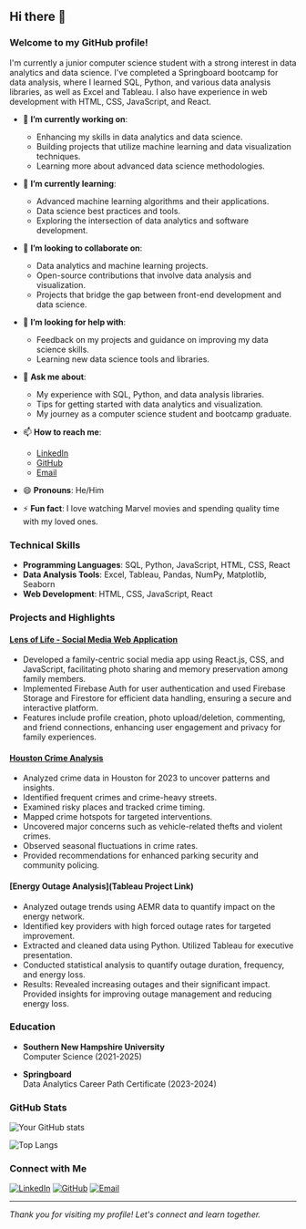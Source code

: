 ## Hi there 👋

### Welcome to my GitHub profile!

I'm currently a junior computer science student with a strong interest in data analytics and data science. I've completed a Springboard bootcamp for data analysis, where I learned SQL, Python, and various data analysis libraries, as well as Excel and Tableau. I also have experience in web development with HTML, CSS, JavaScript, and React.

- 🔭 **I’m currently working on**:
  - Enhancing my skills in data analytics and data science.
  - Building projects that utilize machine learning and data visualization techniques.
  - Learning more about advanced data science methodologies.

- 🌱 **I’m currently learning**:
  - Advanced machine learning algorithms and their applications.
  - Data science best practices and tools.
  - Exploring the intersection of data analytics and software development.

- 👯 **I’m looking to collaborate on**:
  - Data analytics and machine learning projects.
  - Open-source contributions that involve data analysis and visualization.
  - Projects that bridge the gap between front-end development and data science.

- 🤔 **I’m looking for help with**:
  - Feedback on my projects and guidance on improving my data science skills.
  - Learning new data science tools and libraries.

- 💬 **Ask me about**:
  - My experience with SQL, Python, and data analysis libraries.
  - Tips for getting started with data analytics and visualization.
  - My journey as a computer science student and bootcamp graduate.

- 📫 **How to reach me**:
  - [LinkedIn](https://www.linkedin.com/in/fernando-erazo00)
  - [GitHub](https://github.com/fje000x)
  - [Email](mailto:fernandojoseerazo@gmail.com)

- 😄 **Pronouns**: He/Him

- ⚡ **Fun fact**: I love watching Marvel movies and spending quality time with my loved ones.

### Technical Skills

- **Programming Languages**: SQL, Python, JavaScript, HTML, CSS, React
- **Data Analysis Tools**: Excel, Tableau, Pandas, NumPy, Matplotlib, Seaborn
- **Web Development**: HTML, CSS, JavaScript, React

### Projects and Highlights

#### [Lens of Life - Social Media Web Application](https://lens-of-life.com)
- Developed a family-centric social media app using React.js, CSS, and JavaScript, facilitating photo sharing and memory preservation among family members.
- Implemented Firebase Auth for user authentication and used Firebase Storage and Firestore for efficient data handling, ensuring a secure and interactive platform.
- Features include profile creation, photo upload/deletion, commenting, and friend connections, enhancing user engagement and privacy for family experiences.

#### [Houston Crime Analysis](https://nbviewer.HoustonCrimeAnalysis)
- Analyzed crime data in Houston for 2023 to uncover patterns and insights.
- Identified frequent crimes and crime-heavy streets.
- Examined risky places and tracked crime timing.
- Mapped crime hotspots for targeted interventions.
- Uncovered major concerns such as vehicle-related thefts and violent crimes.
- Observed seasonal fluctuations in crime rates.
- Provided recommendations for enhanced parking security and community policing.

#### [Energy Outage Analysis](Tableau Project Link)
- Analyzed outage trends using AEMR data to quantify impact on the energy network.
- Identified key providers with high forced outage rates for targeted improvement.
- Extracted and cleaned data using Python. Utilized Tableau for executive presentation.
- Conducted statistical analysis to quantify outage duration, frequency, and energy loss.
- Results: Revealed increasing outages and their significant impact. Provided insights for improving outage management and reducing energy loss.

### Education

- **Southern New Hampshire University**  
  Computer Science (2021-2025)

- **Springboard**  
  Data Analytics Career Path Certificate (2023-2024)

### GitHub Stats

![Your GitHub stats](https://github-readme-stats.vercel.app/api?username=fje000x&show_icons=true&theme=radical)

![Top Langs](https://github-readme-stats.vercel.app/api/top-langs/?username=fje000x&layout=compact&theme=radical)

### Connect with Me

[![LinkedIn](https://img.shields.io/badge/LinkedIn-0077B5?style=for-the-badge&logo=linkedin&logoColor=white)](https://www.linkedin.com/in/fernando-erazo00)
[![GitHub](https://img.shields.io/badge/GitHub-181717?style=for-the-badge&logo=github&logoColor=white)](https://github.com/fje000x)
[![Email](https://img.shields.io/badge/Email-D14836?style=for-the-badge&logo=gmail&logoColor=white)](mailto:fernandojoseerazo@gmail.com)

---

*Thank you for visiting my profile! Let's connect and learn together.*
